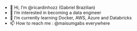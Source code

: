 - 👋 Hi, I’m @ricardinhozz (Gabriel Brazilian)
- 👀 I’m interested in becoming a data engineer
- 🌱 I’m currently learning Docker, AWS, Azure and Databricks
- 📫 How to reach me : @maisumgabs everywhere
